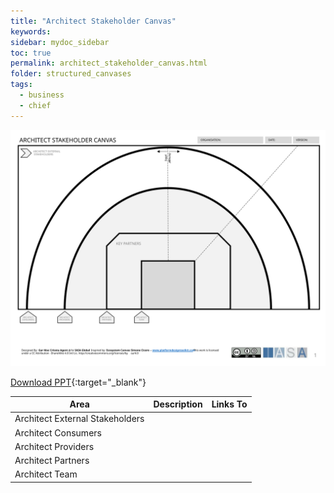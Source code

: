 ```yaml
---
title: "Architect Stakeholder Canvas"
keywords: 
sidebar: mydoc_sidebar
toc: true
permalink: architect_stakeholder_canvas.html
folder: structured_canvases
tags: 
  - business
  - chief
---
```


![image001](media/architect_stakeholder_canvas001.svg)

[Download PPT](media/ppt/architect_stakeholder_canvas.ppt){:target="_blank"}

| Area | Description | Links To |
| --- | --- | --- |
| Architect External Stakeholders |   |   |
| Architect Consumers |   |   |
| Architect Providers |   |   |
| Architect Partners |   |   |
| Architect Team |   |   |